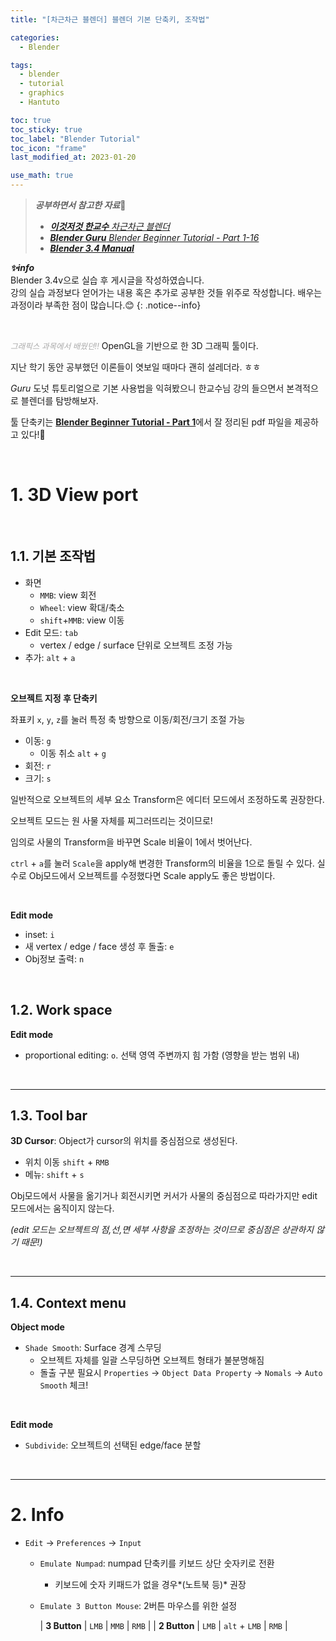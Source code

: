 ```yaml
---
title: "[차근차근 블렌더] 블렌더 기본 단축키, 조작법"

categories:
  - Blender

tags:
  - blender
  - tutorial
  - graphics
  - Hantuto

toc: true
toc_sticky: true
toc_label: "Blender Tutorial"
toc_icon: "frame"
last_modified_at: 2023-01-20

use_math: true
---
```






>   ***공부하면서 참고한 자료***🌱
>
>   *   [***이것저것 한교수** 차근차근 블렌더*](https://www.youtube.com/@prof_han)
>*   [***Blender Guru** Blender Beginner Tutorial - Part 1-16*](https://www.youtube.com/watch?v=nIoXOplUvAw&list=PLjEaoINr3zgFX8ZsChQVQsuDSjEqdWMAD&index=1)
>   *   [***Blender 3.4 Manual***](https://docs.blender.org/manual/en/latest/)



***✨info***<br> Blender 3.4v으로 실습 후 게시글을 작성하였습니다.<br>강의 실습 과정보다 얻어가는 내용 혹은 추가로 공부한 것들 위주로 작성합니다. 배우는 과정이라 부족한 점이 많습니다.😊
{: .notice--info}

<br>

<span style="font-size: 90%; color: RGB(170, 170, 170);">*그래픽스 과목에서 배웠던!!*</span> OpenGL을 기반으로 한 3D 그래픽 툴이다. 

지난 학기 동안 공부했던 이론들이 엿보일 때마다 괜히 설레더라. ㅎㅎ

*Guru* 도넛 튜토리얼으로 기본 사용법을 익혀봤으니 한교수님 강의 들으면서 본격적으로 블렌더를 탐방해보자.

툴 단축키는 [**Blender Beginner Tutorial - Part 1**](https://www.youtube.com/watch?v=nIoXOplUvAw)에서 잘 정리된 pdf 파일을 제공하고 있다!🥰

<br>

# **1. 3D View port**

<br>

## **1.1. 기본 조작법**

*   화면
    *   `MMB`: view 회전
    *   `Wheel`: view 확대/축소
    *   `shift`+`MMB`: view 이동
*   Edit 모드: `tab`
    *   vertex / edge / surface 단위로 오브젝트 조정 가능
*   추가: `alt` + `a`

<br>

**오브젝트 지정 후 단축키**

좌표키  `x`, `y`, `z`를 눌러 특정 축 방향으로 이동/회전/크기 조절 가능

*   이동: `g`
    *   이동 취소 `alt` + `g`
*   회전: `r`
*   크기: `s`

일반적으로 오브젝트의 세부 요소 Transform은 에디터 모드에서 조정하도록 권장한다.

오브젝트 모드는 원 사물 자체를 찌그러뜨리는 것이므로!

임의로 사물의 Transform을 바꾸면 Scale 비율이 1에서 벗어난다. 

`ctrl` + `a`를 눌러 `Scale`을 apply해 변경한 Transform의 비율을 1으로 돌릴 수 있다. 실수로 Obj모드에서 오브젝트를 수정했다면 Scale apply도 좋은 방법이다.

<br>

**Edit mode**

*   inset: `i`
*   새 vertex / edge / face 생성 후 돌출: `e`
*   Obj정보 출력: `n`

<br>

## **1.2. Work space**



**Edit mode**

*   proportional editing: `o`. 선택 영역 주변까지 힘 가함 (영향을 받는 범위 내)

<br>

---

## **1.3. Tool bar**



**3D Cursor**: Object가 cursor의 위치를 중심점으로 생성된다.

*   위치 이동 `shift` + `RMB`
*   메뉴: `shift` + `s`



Obj모드에서 사물을 옮기거나 회전시키면 커서가 사물의 중심점으로 따라가지만 edit 모드에서는 움직이지 않는다.

*(edit 모드는 오브젝트의 점,선,면 세부 사항을 조정하는 것이므로 중심점은 상관하지 않기 때문!)*

<br>

---

## **1.4. Context menu**



**Object mode**

*   `Shade Smooth`: Surface 경계 스무딩
    *   오브젝트 자체를 일괄 스무딩하면 오브젝트 형태가 불분명해짐
    *   돌출 구분 필요시 `Properties` -> `Object Data Property` -> `Nomals` -> `Auto Smooth` 체크!

<br>

**Edit mode**

*   `Subdivide`: 오브젝트의 선택된 edge/face 분할

<br>

---

# **2. Info**



*   `Edit` -> `Preferences` -> `Input`

    *   `Emulate Numpad`: numpad 단축키를 키보드 상단 숫자키로 전환

        *   키보드에 숫자 키패드가 없을 경우*(노트북 등)* 권장

    *   `Emulate 3 Button Mouse`: 2버튼 마우스를 위한 설정

        | **3 Button** | `LMB` | `MMB` | `RMB` |
        | **2 Button** | `LMB` | `alt` + `LMB` | `RMB` |
